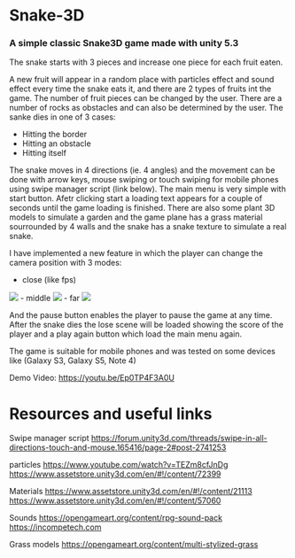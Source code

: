 <h1>Snake-3D</h1>
<h3>A simple classic Snake3D game made with unity 5.3</h3>

The snake starts with 3 pieces and increase one piece for each fruit eaten.

A new fruit will appear in a random place with particles effect and sound effect every time the snake eats it, and there are 2 types of fruits int the game. The number of fruit pieces can be changed by the user.
There are a number of rocks as obstacles and can also be determined by the user. The sanke dies in one of 3 cases:

- Hitting the border
- Hitting an obstacle
- Hitting itself

The snake moves in 4 directions (ie. 4 angles) and the movement can be done with arrow keys, mouse swiping or touch swiping for mobile phones using swipe manager script (link below).
The main menu is very simple with start button. Afetr clicking start a loading text appears for a couple of seconds until the game loading is finished.
There are also some plant 3D models to simulate a garden and the game plane has a grass material sourrounded by 4 walls and the snake has a snake texture to simulate a real snake.

I have implemented a new feature in which the player can change the camera position with 3 modes:
- close (like fps)
<img src="http://i.imgur.com/6gk3tLb.png">
- middle
<img src="http://i.imgur.com/ZIjUpvZ.png">
- far 
<img src="http://i.imgur.com/tSpNGSg.png">

And the pause button enables the player to pause the game at any time.
After the snake dies the lose scene will be loaded showing the score of the player and a play again button which load the main menu again.

The game is suitable for mobile phones and was tested on some devices like (Galaxy S3, Galaxy S5, Note 4)

Demo Video: 
https://youtu.be/Ep0TP4F3A0U


Resources and useful links
==========================
Swipe manager script
https://forum.unity3d.com/threads/swipe-in-all-directions-touch-and-mouse.165416/page-2#post-2741253 

particles
https://www.youtube.com/watch?v=TEZm8cfJnDg
https://www.assetstore.unity3d.com/en/#!/content/72399

Materials
https://www.assetstore.unity3d.com/en/#!/content/21113
https://www.assetstore.unity3d.com/en/#!/content/57060

Sounds
https://opengameart.org/content/rpg-sound-pack
https://incompetech.com

Grass models
https://opengameart.org/content/multi-stylized-grass

